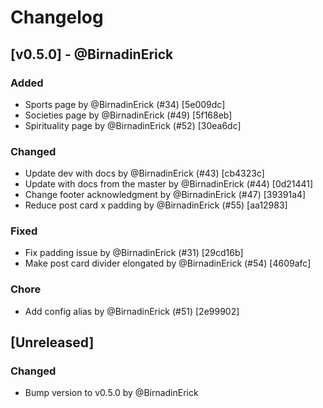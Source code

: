 # Changelog

## [v0.5.0] - @BirnadinErick

### Added
- Sports page by @BirnadinErick (#34) [5e009dc]
- Societies page by @BirnadinErick (#49) [5f168eb]
- Spirituality page by @BirnadinErick (#52) [30ea6dc]

### Changed
- Update dev with docs by @BirnadinErick (#43) [cb4323c]
- Update with docs from the master by @BirnadinErick (#44) [0d21441]
- Change footer acknowledgment by @BirnadinErick (#47) [39391a4]
- Reduce post card x padding by @BirnadinErick (#55) [aa12983]

### Fixed
- Fix padding issue by @BirnadinErick (#31) [29cd16b]
- Make post card divider elongated by @BirnadinErick (#54) [4609afc]

### Chore
- Add config alias by @BirnadinErick (#51) [2e99902]

## [Unreleased]

### Changed
- Bump version to v0.5.0 by @BirnadinErick
